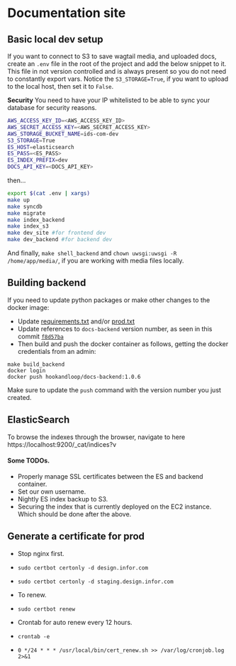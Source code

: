 # Documentation site

## Basic local dev setup

If you want to connect to S3 to save wagtail media, and uploaded docs, create an `.env` file in the 
root of the project and add the below snippet to it.  This file in not version controlled and is always
present so you do not need to constantly export vars.
Notice the `S3_STORAGE=True`, if you want to upload to the local host, then set it to `False`.

**Security** You need to have your IP whitelisted to be able to sync your database for security reasons.

```bash
AWS_ACCESS_KEY_ID=<AWS_ACCESS_KEY_ID>
AWS_SECRET_ACCESS_KEY=<AWS_SECRET_ACCESS_KEY>
AWS_STORAGE_BUCKET_NAME=ids-com-dev
S3_STORAGE=True
ES_HOST=elasticsearch
ES_PASS=<ES_PASS>
ES_INDEX_PREFIX=dev
DOCS_API_KEY=<DOCS_API_KEY>
```

then...

```bash
export $(cat .env | xargs)
make up
make syncdb
make migrate
make index_backend
make index_s3
make dev_site #for frontend dev
make dev_backend #for backend dev
```

And finally, `make shell_backend` and `chown uwsgi:uwsgi -R /home/app/media/`, if you are working with media files locally.

## Building backend

If you need to update python packages or make other changes to the docker image:

* Update [requirements.txt](https://github.com/infor-design/website/blob/master/src/app/requirements.txt) and/or [prod.txt](https://github.com/infor-design/website/blob/master/docker/docs-backend/requirements/prod.txt)
* Update references to `docs-backend` version number, as seen in this commit [`f8d57ba`](https://github.com/infor-design/website/commit/f8d57ba91a94607d835c84a712c31dcdd80b6a06)
* Then build and push the docker container as follows, getting the docker credentials from an admin:

```
make build_backend
docker login
docker push hookandloop/docs-backend:1.0.6
```
Make sure to update the `push` command with the version number you just created.

## ElasticSearch

To browse the indexes through the browser, navigate to here https://localhost:9200/_cat/indices?v

#### Some TODOs.

- Properly manage SSL certificates between the ES and backend container.
- Set our own username.
- Nightly ES index backup to S3.
- Securing the index that is currently deployed on the EC2 instance.  Which should be done after the above.

## Generate a certificate for prod

- Stop nginx first.
- `sudo certbot certonly -d design.infor.com`
- `sudo certbot certonly -d staging.design.infor.com`

- To renew.
- `sudo certbot renew`

- Crontab for auto renew every 12 hours.
- `crontab -e`
- `0 */24 * * * /usr/local/bin/cert_renew.sh >> /var/log/cronjob.log 2>&1`
